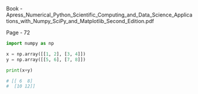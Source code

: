Book - Apress_Numerical_Python_Scientific_Computing_and_Data_Science_Applications_with_Numpy_SciPy_and_Matplotlib_Second_Edition.pdf

Page - 72

```python
import numpy as np

x = np.array([[1, 2], [3, 4]])
y = np.array([[5, 6], [7, 8]])

print(x+y)

# [[ 6  8]
#  [10 12]]

```

